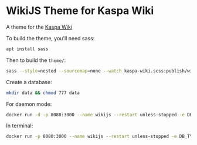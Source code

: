 # WikiJS Theme for Kaspa Wiki
A theme for the [Kaspa Wiki](https://wiki.kaspa.org)

To build the theme, you'll need sass:
```sh
apt install sass
```

Then to build the `theme/`:
```sh
sass --style=nested --sourcemap=none --watch kaspa-wiki.scss:publish/wiki.css
```

Create a database:
```sh
mkdir data && chmod 777 data
```

For daemon mode:
```sh
docker run -d -p 8080:3000 --name wikijs --restart unless-stopped -e DB_TYPE=sqlite -e DB_FILEPATH=/srv/db.sqlite -v "$(pwd)/data:/srv:rw" requarks/wiki
```

In terminal:
```sh
docker run -p 8080:3000 --name wikijs --restart unless-stopped -e DB_TYPE=sqlite -e DB_FILEPATH=/srv/db.sqlite -v "$(pwd)/data:/srv:rw" requarks/wiki
```
